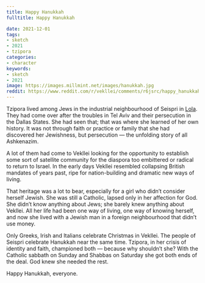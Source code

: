 ```yaml
---
title: Happy Hanukkah
fulltitle: Happy Hanukkah

date: 2021-12-01
tags:
- sketch
- 2021
- tzipora
categories:
- character
keywords:
- sketch
- 2021
image: https://images.millmint.net/images/hanukkah.jpg
reddit: https://www.reddit.com/r/vekllei/comments/r6jsrc/happy_hanukkah/
---
```


Tzipora lived among Jews in the industrial neighbourhood of Seispri in [Lola](/utopia/landscape/boroughs/lola/). They had come over after the troubles in Tel Aviv and their persecution in the Dallas States. She had seen that; that was where she learned of her own history. It was not through faith or practice or family that she had discovered her Jewishness, but persecution — the unfolding story of all Ashkenazim.

A lot of them had come to Vekllei looking for the opportunity to establish some sort of satellite community for the diaspora too embittered or radical to return to Israel. In the early days Vekllei resembled collapsing British mandates of years past, ripe for nation-building and dramatic new ways of living.

That heritage was a lot to bear, especially for a girl who didn’t consider herself Jewish. She was still a Catholic, lapsed only in her affection for God. She didn’t know anything about Jews; she barely knew anything about Vekllei. All her life had been one way of living, one way of knowing herself, and now she lived with a Jewish man in a foreign neighbourhood that didn’t use money.

Only Greeks, Irish and Italians celebrate Christmas in Vekllei. The people of Seispri celebrate Hanukkah near the same time. Tzipora, in her crisis of identity and faith, championed both — because why shouldn’t she? With the Catholic sabbath on Sunday and Shabbas on Saturday she got both ends of the deal. God knew she needed the rest.

Happy Hanukkah, everyone.
